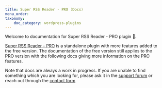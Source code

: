 ```yaml
---
title: Super RSS Reader - PRO (Docs)
menu_order: 
taxonomy:
    doc_category: wordpress-plugins
---
```


Welcome to documentation for Super RSS Reader - PRO plugin 👋.

[Super RSS Reader - PRO](/wordpress-plugins/super-rss-reader-pro/) is a standalone plugin with more features added to the free version. The documentation of the free version still applies to the PRO version with the following docs giving more information on the PRO features.

Note that docs are always a work in progress. If you are unable to find something which you are looking for, please ask it in the [support forum](/forum) or reach out through the [contact form](/contact/).